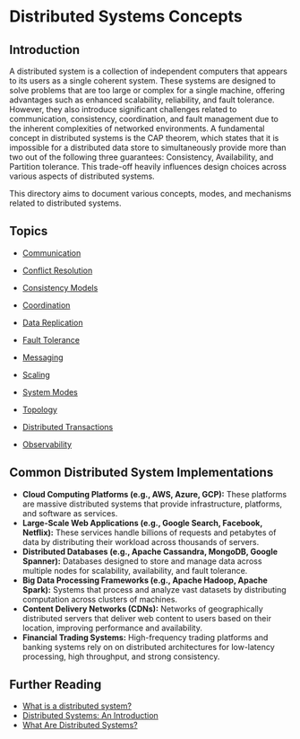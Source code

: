 # Distributed Systems Concepts

## Introduction

A distributed system is a collection of independent computers that appears to its users as a single coherent system. These systems are designed to solve problems that are too large or complex for a single machine, offering advantages such as enhanced scalability, reliability, and fault tolerance. However, they also introduce significant challenges related to communication, consistency, coordination, and fault management due to the inherent complexities of networked environments. A fundamental concept in distributed systems is the CAP theorem, which states that it is impossible for a distributed data store to simultaneously provide more than two out of the following three guarantees: Consistency, Availability, and Partition tolerance. This trade-off heavily influences design choices across various aspects of distributed systems.

This directory aims to document various concepts, modes, and mechanisms related to distributed systems.

## Topics

- [Communication](./communication/README.md)
- [Conflict Resolution](./conflict-resolution/README.md)

- [Consistency Models](./consistency-models/README.md)
- [Coordination](./coordination/README.md)
- [Data Replication](./data-replication/README.md)
- [Fault Tolerance](./fault-tolerance/README.md)
- [Messaging](./messaging/README.md)
- [Scaling](./scaling/README.md)
- [System Modes](./system-mode/README.md)
- [Topology](./topology/README.md)
- [Distributed Transactions](./distributed-transactions/README.md)
- [Observability](./observability/README.md)

## Common Distributed System Implementations

-   **Cloud Computing Platforms (e.g., AWS, Azure, GCP):** These platforms are massive distributed systems that provide infrastructure, platforms, and software as services.
-   **Large-Scale Web Applications (e.g., Google Search, Facebook, Netflix):** These services handle billions of requests and petabytes of data by distributing their workload across thousands of servers.
-   **Distributed Databases (e.g., Apache Cassandra, MongoDB, Google Spanner):** Databases designed to store and manage data across multiple nodes for scalability, availability, and fault tolerance.
-   **Big Data Processing Frameworks (e.g., Apache Hadoop, Apache Spark):** Systems that process and analyze vast datasets by distributing computation across clusters of machines.
-   **Content Delivery Networks (CDNs):** Networks of geographically distributed servers that deliver web content to users based on their location, improving performance and availability.
-   **Financial Trading Systems:** High-frequency trading platforms and banking systems rely on on distributed architectures for low-latency processing, high throughput, and strong consistency.

## Further Reading

-   [What is a distributed system?](https://www.atlassian.com/microservices/microservices-architecture/distributed-architecture)
-   [Distributed Systems: An Introduction](https://www.confluent.io/learn/distributed-systems/)
-   [What Are Distributed Systems?](https://www.splunk.com/en_us/blog/learn/distributed-systems.html)
